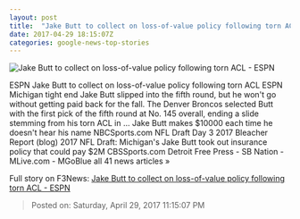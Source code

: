 ```yaml
---
layout: post
title:  "Jake Butt to collect on loss-of-value policy following torn ACL - ESPN"
date: 2017-04-29 18:15:07Z
categories: google-news-top-stories
---
```


![Jake Butt to collect on loss-of-value policy following torn ACL - ESPN](http://a.espncdn.com/combiner/i?img=%2Fphoto%2F2017%2F0425%2Fr202963_1296x729_16%2D9.jpg)

ESPN Jake Butt to collect on loss-of-value policy following torn ACL ESPN Michigan tight end Jake Butt slipped into the fifth round, but he won't go without getting paid back for the fall. The Denver Broncos selected Butt with the first pick of the fifth round at No. 145 overall, ending a slide stemming from his torn ACL in ... Jake Butt makes $10000 each time he doesn't hear his name NBCSports.com NFL Draft Day 3 2017 Bleacher Report (blog) 2017 NFL Draft: Michigan's Jake Butt took out insurance policy that could pay $2M CBSSports.com Detroit Free Press - SB Nation - MLive.com - MGoBlue all 41 news articles »


Full story on F3News: [Jake Butt to collect on loss-of-value policy following torn ACL - ESPN](http://www.f3nws.com/n/QvuZFF)

> Posted on: Saturday, April 29, 2017 11:15:07 PM
